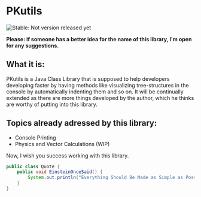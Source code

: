 # PKutils

![Stable: Not version released yet](https://img.shields.io/badge/stable%20version-not%20released%20yet-red.svg)

**Please: if someone has a better idea for the name of this library, I'm open for any suggestions.**

## What it is:
PKutils is a Java Class Library that is supposed to help developers developing faster by having methods like visualizing tree-structures in the console by automatically indenting them and so on.
It will be continually extended as there are more things developed by the author, which he thinks are worthy of putting into this library.

## Topics already adressed by this library:
- Console Printing
- Physics and Vector Calculations (WIP)

Now, I wish you success working with this library.
```Java
public class Quote {
    public void EinsteinOnceSaid() {
        System.out.println("Everything Should Be Made as Simple as Possible, But Not Simpler");
    }
}
```